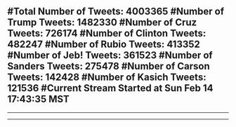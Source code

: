 #Total Number of Tweets: 4003365 
#Number of Trump Tweets: 1482330
#Number of Cruz Tweets: 726174
#Number of Clinton Tweets: 482247
#Number of Rubio Tweets: 413352
#Number of Jeb! Tweets: 361523
#Number of Sanders Tweets: 275478
#Number of Carson Tweets: 142428
#Number of Kasich Tweets: 121536
#Current Stream Started at Sun Feb 14 17:43:35 MST
---
---
---
